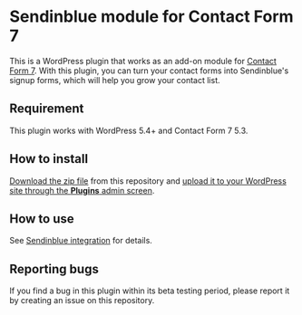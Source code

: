 # Sendinblue module for Contact Form 7

This is a WordPress plugin that works as an add-on module for [Contact Form 7](https://wordpress.org/plugins/contact-form-7/). With this plugin, you can turn your contact forms into Sendinblue's signup forms, which will help you grow your contact list.


## Requirement

This plugin works with WordPress 5.4+ and Contact Form 7 5.3.


## How to install

[Download the zip file](https://github.com/takayukister/sendinblue-module-for-contact-form-7/releases/tag/v1.0-beta) from this repository and [upload it to your WordPress site through the **Plugins** admin screen](https://wordpress.org/support/article/managing-plugins/#manual-upload-via-wordpress-admin).


## How to use

See [Sendinblue integration](https://contactform7.com/sendinblue-integration/) for details.


## Reporting bugs

If you find a bug in this plugin within its beta testing period, please report it by creating an issue on this repository.
